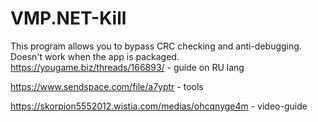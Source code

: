 # VMP.NET-Kill
This program allows you to bypass CRC checking and anti-debugging. Doesn't work when the app is packaged.
https://yougame.biz/threads/166893/ - guide on RU lang

https://www.sendspace.com/file/a7yptr - tools

https://skorpion5552012.wistia.com/medias/ohcqnyge4m - video-guide
